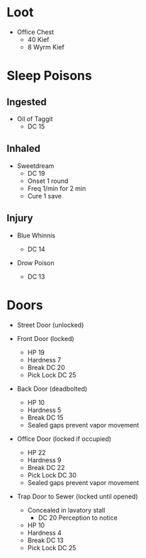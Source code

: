 # Loot

- Office Chest
    - 40 Kief
    - 8 Wyrm Kief

# Sleep Poisons

## Ingested

- Oil of Taggit
    - DC 15

## Inhaled

- Sweetdream
    - DC 19
    - Onset 1 round
    - Freq 1/min for 2 min
    - Cure 1 save

## Injury

- Blue Whinnis
    - DC 14

- Drow Poison
    - DC 13

# Doors

- Street Door (unlocked)

- Front Door (locked)
    - HP 19
    - Hardness 7
    - Break DC 20
    - Pick Lock DC 25

- Back Door (deadbolted)
    - HP 10
    - Hardness 5
    - Break DC 15
    - Sealed gaps prevent vapor movement

- Office Door (locked if occupied)
    - HP 22
    - Hardness 9
    - Break DC 22
    - Pick Lock DC 30
    - Sealed gaps prevent vapor movement

- Trap Door to Sewer (locked until opened)
    - Concealed in lavatory stall
        - DC 20 Perception to notice
    - HP 10
    - Hardness 4
    - Break DC 13
    - Pick Lock DC 25
